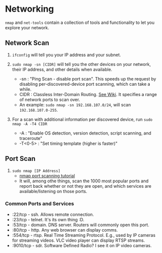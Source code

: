 # Networking

`nmap` and `net-tools` contain a collection of tools and functionality to let you explore your network.

## Network Scan

1. `ifconfig` will tell you your IP address and your subnet.

2. `sudo nmap -sn [CIDR]` will tell you the other devices on your network, their IP address, and other details when available.

   - -sn : "Ping Scan - disable port scan". This speeds up the request by disabling per-discovered-device port scanning, which can take a while.
   - CIDR : Classless Inter-Domain Routing. [See Wiki](https://en.wikipedia.org/wiki/Classless_Inter-Domain_Routing). It specifies a range of network ports to scan over.
   - An example: `sudo nmap -sn 192.168.107.0/24`, will scan `192.168.107.0-255`.

3. For a scan with additional information per discovered device, run `sudo nmap -A -T4 CIDR`
   - -A : "Enable OS detection, version detection, script scanning, and traceroute"
   - -T<0-5> : "Set timing template (higher is faster)"

## Port Scan

1. `sudo nmap [IP Address]`
   - [nmap port scanning tutorial](https://nmap.org/book/port-scanning-tutorial.html)
   - It will, among othe things, scan the 1000 most popular ports and report back whether or not they are open, and which services are available/listening on those ports.

### Common Ports and Services

- :22/tcp - ssh. Allows remote connection.
- :23/tcp - telnet. It's its own thing :D.
- :53/tcp - domain. DNS server. Routers will commonly open this port.
- :80/tcp - http. Any web browser can display comms.
- :554/tcp - rtsp. Real Time Streaming Protocol. E.g., used by IP cameras for streaming videos. VLC video player can display RTSP streams.
- :9010/tcp - sdr. Software Defined Radio? I see it on IP video cameras.
